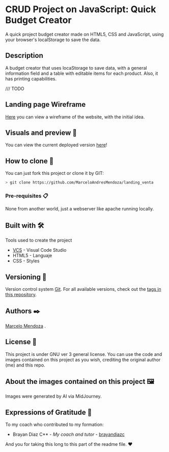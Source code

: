 # CRUD Project on JavaScript: Quick Budget Creator

A quick project budget creator made on HTML5, CSS and JavaScript, using your browser's localStorage to save the data.

## Description

A budget creator that uses locaStorage to save data, with a general information field and a table with editable items for each product. Also, it has printing capabilities.

/// TODO

## Landing page Wireframe

[Here](https://github.com/MarceloAndresMendoza/landing_venta/blob/main/maqueta-astromart.jpg) you can view a wireframe of the website, with the initial idea.

## Visuals and preview 👀

You can view the current deployed version [here](https://marceloandresmendoza.github.io/landing_venta/)!

## How to clone 🚀

You can just fork this project or clone it by GIT:
```bash
> git clone https://github.com/MarceloAndresMendoza/landing_venta
```

### Pre-requisites 📋

None from another world, just a webserver like apache running locally.


## Built with 🛠️

Tools used to create the project

* [VCS](https://code.visualstudio.com/Download) - Visual Code Studio
* HTML5 - Languaje
* CSS - Styles

## Versioning 📌

Version control system [Git](https://git-scm.com).
For all available versions, check out the [tags in this repository](https://github.com/MarceloAndresMendoza/landing_venta/tags).

## Authors ✒️

[Marcelo Mendoza](https://github.com/MarceloAndresMendoza) .


## License 📄

This project is under GNU ver 3 general license.
You can use the code and images contained on this project as you wish, crediting the original author (me) and this repo.

## About the images contained on this project 🖼️

Images were generated by AI via MidJourney.

## Expressions of Gratitude 🎁

To my coach who contributed to my formation:

* Brayan Diaz C** - *My coach and tutor* - [brayandiazc](https://brayandiazc.com)

And you for taking this long to this part of the readme file. ❤️
